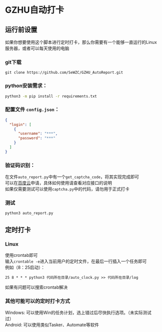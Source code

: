 # GZHU自动打卡

## 运行前设置

如果你想要使用这个脚本进行定时打卡，那么你需要有一个能够一直运行的Linux服务器，或者可以每天使用的电脑

### git下载
```shell
git clone https://github.com/SeWZC/GZHU_AutoReport.git
```

### python安装需求：
```sh
python3 -m pip install -r requirements.txt
```

### 配置文件 `config.json`：
```json
{
  "login": [
    {
      "username": "***",
      "password": "***"
    }
  ]
}
```

### 验证码识别：
在文件`auto_report.py`中有一个`get_captcha_code`，将其实现完成即可<br>
可以在[百度云](https://console.bce.baidu.com/ai/#/ai/ocr/app/list)申请，具体如何使用请查看对应接口的说明<br>
如果仅需要测试可以使用`captcha.py`中的代码，请勿用于正式打卡

### 测试
```sh
python3 auto_report.py
```

## 定时打卡
### Linux
使用crontab即可<br>
输入`crontable -e`进入当前用户的定时文件，在最后一行插入一个任务即可<br>
例如（8：25启动）：
```
25 8 * * * python3 代码所在目录/auto_clock.py >> 代码所在目录/log
```
如果有问题可以搜索crontab解决

### 其他可能可以的定时打卡方式
Windows:
可以使用Win的任务计划，选上错过后尽快执行选项。（未实际测试过）<br>
Android:
可以使用类似Tasker、Automate等软件